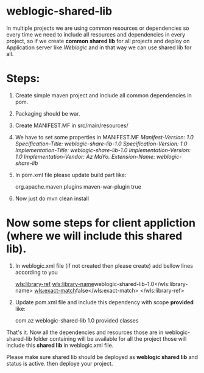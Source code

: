 # weblogic-shared-lib
In multiple projects we are using common resources or dependencies so every time we need to include all resources and dependencies in every project, so if we create **common shared lib** for all projects and deploy on Application server like *Weblogic* and in that way we can use shared lib for all.


# Steps:
1) Create simple maven project and include all common dependencies in pom.
2) Packaging should be war.
3) Create MANIFEST.MF in src/main/resources/
4) We have to set some properties in MANIFEST.MF
  *Manifest-Version: 1.0
  Specification-Title: weblogic-share-lib-1.0
  Specification-Version: 1.0
  Implementation-Title: weblogic-share-lib-1.0
  Implementation-Version: 1.0
  Implementation-Vendor: Az MaYo.
  Extension-Name: weblogic-share-lib*
5) In pom.xml file please update build part like:
	
	<build>
		<plugins>
			<plugin>
				<groupId>org.apache.maven.plugins</groupId>
				<artifactId>maven-war-plugin</artifactId>				
				<configuration>
					<attachClasses>true</attachClasses>
				</configuration>
			</plugin>
		</plugins>
	</build>
	
5) Now just do mvn clean install

# Now some steps for client appliction (where we will include this shared lib).
1) In weblogic.xml file (if not created then please create) add bellow lines according to you
	
	<wls:library-ref>
        	<wls:library-name>weblogic-shared-lib-1.0</wls:library-name>
        	<wls:exact-match>false</wls:exact-match>
    	</wls:library-ref>  
	
2) Update pom.xml file and include this dependency with scope **provided** like:
	
	<dependency>
		<groupId>com.az</groupId>
		<artifactId>weblogic-shared-lib</artifactId>
		<version>1.0</version>
		<scope>provided</scope>
		<classifier>classes</classifier>
    	</dependency>

That's it.
Now all the dependencies and resources those are in weblogic-shared-lib folder containing will be available for all the project those will include this **shared lib** in weblogic.xml file.

Please make sure shared lib should be deployed as **weblogic shared lib** and status is active. then deploye your project.
